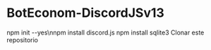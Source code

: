 # BotEconom-DiscordJSv13
npm init --yes\nnpm install discord.js
npm install sqlite3
Clonar este repositorio
